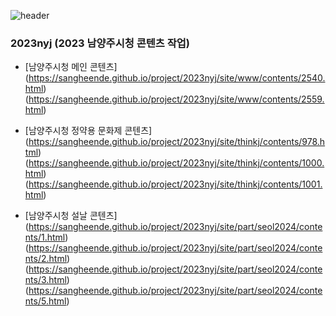 ![header](https://capsule-render.vercel.app/api?type=cylinder&&color=_EBCA52&height=100&section=header&text=Project&fontSize=70&fontColor=ffffff)


### 2023nyj (2023 남양주시청 콘텐츠 작업)
- [남양주시청 메인 콘텐츠]  
(https://sangheende.github.io/project/2023nyj/site/www/contents/2540.html)
(https://sangheende.github.io/project/2023nyj/site/www/contents/2559.html)

- [남양주시청 정약용 문화제 콘텐츠]  
(https://sangheende.github.io/project/2023nyj/site/thinkj/contents/978.html)
(https://sangheende.github.io/project/2023nyj/site/thinkj/contents/1000.html)
(https://sangheende.github.io/project/2023nyj/site/thinkj/contents/1001.html)

- [남양주시청 설날 콘텐츠]  
(https://sangheende.github.io/project/2023nyj/site/part/seol2024/contents/1.html)
(https://sangheende.github.io/project/2023nyj/site/part/seol2024/contents/2.html)
(https://sangheende.github.io/project/2023nyj/site/part/seol2024/contents/3.html)
(https://sangheende.github.io/project/2023nyj/site/part/seol2024/contents/5.html)
